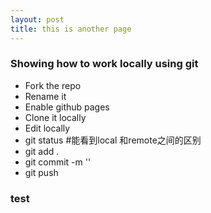 ```yaml
---
layout: post
title: this is another page 
---
```


### Showing how to work locally using git
- Fork the repo
- Rename it
- Enable github pages
- Clone it locally
- Edit locally
- git status   #能看到local 和remote之间的区别
- git add . 
- git commit -m ''
- git push

### test